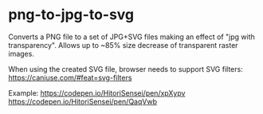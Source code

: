 # png-to-jpg-to-svg
Converts a PNG file to a set of JPG+SVG files making an effect of "jpg with transparency".
Allows up to ~85% size decrease of transparent raster images.

When using the created SVG file, browser needs to support SVG filters:
https://caniuse.com/#feat=svg-filters

Example:
https://codepen.io/HitoriSensei/pen/xpXypv
https://codepen.io/HitoriSensei/pen/QaqVwb
